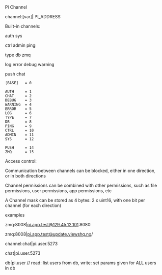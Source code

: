 Pi Channel


  channel:[var]| PI_ADDRESS


Built-in channels:

auth
sys

ctrl
admin
ping

type
db
zmq

log
error
debug
warning

push
chat


    [BASE]   = 0

    AUTH     = 1
    CHAT     = 2
    DEBUG    = 3
    WARNING  = 4
    ERROR    = 5
    LOG      = 6
    TYPE     = 7
    DB       = 8
    PING     = 9
    CTRL     = 10
    ADMIN    = 11
    SYS      = 12

    PUSH     = 14
    ZMQ      = 15





Access control:

Communication between channels can be blocked, either in one direction, or
in both directions

Channel permissions can be combined with other permissions, such as file permissions, user
permissions, app permissions, etc

A Channel mask can be stored as 4 bytes:  2 x uint16, with one bit per channel (for each direction)



examples 


zmq:8008|pi.app.test@129.45.12.101:8080

zmq:8008|pi.app.test@update.viewshq.no/


channel:chat|pi.user.5273

chat|pi.user.5273


db|pi.user  // read: list users from db, write: set params given for ALL users in db




